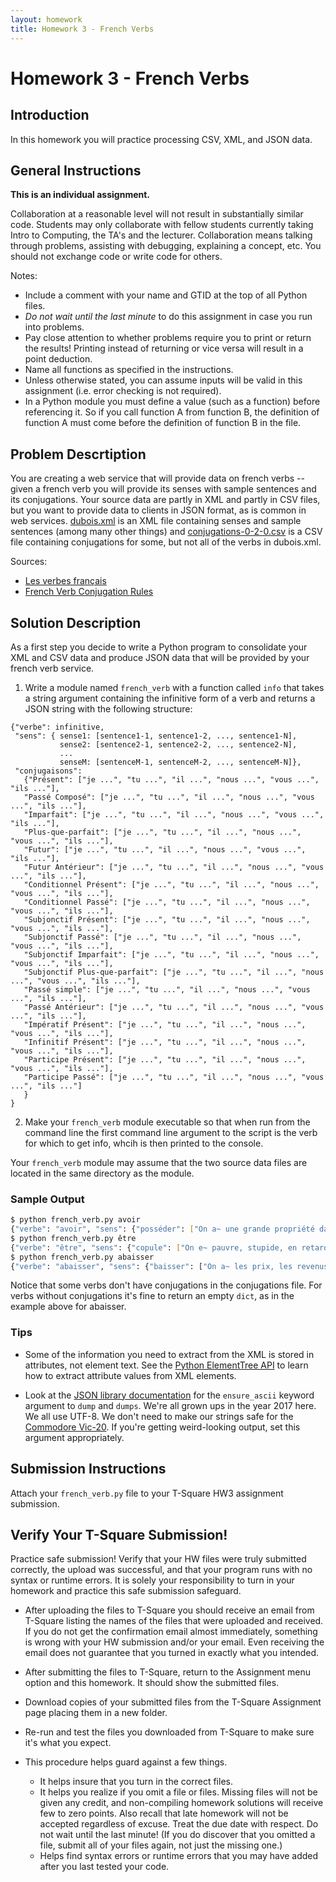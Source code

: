 ```yaml
---
layout: homework
title: Homework 3 - French Verbs
---
```


# Homework 3 - French Verbs

## Introduction

In this homework you will practice processing CSV, XML, and JSON data.

## General Instructions

**This is an individual assignment.**

Collaboration at a reasonable level will not result in substantially similar code. Students may only collaborate with fellow students currently taking Intro to Computing, the TA's and the lecturer. Collaboration means talking through problems, assisting with debugging, explaining a concept, etc. You should not exchange code or write code for others.

Notes:

- Include a comment with your name and GTID at the top of all Python files.
- *Do not wait until the last minute* to do this assignment in case you run into problems.
- Pay close attention to whether problems require you to print or return the results! Printing instead of returning or vice versa will result in a point deduction.
- Name all functions as specified in the instructions.
- Unless otherwise stated, you can assume inputs will be valid in this assignment (i.e. error checking is not required).
- In a Python module you must define a value (such as a function) before referencing it. So if you call function A from function B, the definition of function A must come before the definition of function B in the file.

## Problem Descrtiption

You are creating a web service that will provide data on french verbs -- given a french verb you will provide its senses with sample sentences and its conjugations. Your source data are partly in XML and partly in CSV files, but you want to provide data to clients in JSON format, as is common in web services. [dubois.xml](dubois.xml) is an XML file containing senses and sample sentences (among many other things) and [conjugations-0-2-0.csv](conjugations-0-2-0.csv) is a CSV file containing conjugations for some, but not all of the verbs in dubois.xml.

Sources:
- [Les verbes français](http://rali.iro.umontreal.ca/rali/?q=en/node/1238)
- [French Verb Conjugation Rules](https://sourceforge.net/projects/fvcr/)

## Solution Description

As a first step you decide to write a Python program to consolidate your XML and CSV data and produce JSON data that will be provided by your french verb service.

1. Write a module named `french_verb` with a function called `info` that takes a string argument containing the infinitive form of a verb and returns a JSON string with the following structure:

```
{"verbe": infinitive,
 "sens": { sense1: [sentence1-1, sentence1-2, ..., sentence1-N],
           sense2: [sentence2-1, sentence2-2, ..., sentence2-N],
           ...
           senseM: [sentenceM-1, sentenceM-2, ..., sentenceM-N]},
 "conjugaisons":
   {"Présent": ["je ...", "tu ...", "il ...", "nous ...", "vous ...", "ils ..."],
   "Passé Composé": ["je ...", "tu ...", "il ...", "nous ...", "vous ...", "ils ..."],
   "Imparfait": ["je ...", "tu ...", "il ...", "nous ...", "vous ...", "ils ..."],
   "Plus-que-parfait": ["je ...", "tu ...", "il ...", "nous ...", "vous ...", "ils ..."],
   "Futur": ["je ...", "tu ...", "il ...", "nous ...", "vous ...", "ils ..."],
   "Futur Antérieur": ["je ...", "tu ...", "il ...", "nous ...", "vous ...", "ils ..."],
   "Conditionnel Présent": ["je ...", "tu ...", "il ...", "nous ...", "vous ...", "ils ..."],
   "Conditionnel Passé": ["je ...", "tu ...", "il ...", "nous ...", "vous ...", "ils ..."],
   "Subjonctif Présent": ["je ...", "tu ...", "il ...", "nous ...", "vous ...", "ils ..."],
   "Subjonctif Passé": ["je ...", "tu ...", "il ...", "nous ...", "vous ...", "ils ..."],
   "Subjonctif Imparfait": ["je ...", "tu ...", "il ...", "nous ...", "vous ...", "ils ..."],
   "Subjonctif Plus-que-parfait": ["je ...", "tu ...", "il ...", "nous ...", "vous ...", "ils ..."],
   "Passé simple": ["je ...", "tu ...", "il ...", "nous ...", "vous ...", "ils ..."],
   "Passé Antérieur": ["je ...", "tu ...", "il ...", "nous ...", "vous ...", "ils ..."],
   "Impératif Présent": ["je ...", "tu ...", "il ...", "nous ...", "vous ...", "ils ..."],
   "Infinitif Présent": ["je ...", "tu ...", "il ...", "nous ...", "vous ...", "ils ..."],
   "Participe Présent": ["je ...", "tu ...", "il ...", "nous ...", "vous ...", "ils ..."],
   "Participe Passé": ["je ...", "tu ...", "il ...", "nous ...", "vous ...", "ils ..."]
   }
}
```

2. Make your `french_verb` module executable so that when run from the command line the first command line argument to the script is the verb for which to get info, whcih is then printed to the console.

Your `french_verb` module may assume that the two source data files are located in the same directory as the module.


### Sample Output



```sh
$ python french_verb.py avoir
{"verbe": "avoir", "sens": {"posséder": ["On a~ une grande propriété dans le midi, de l'argent."], "accompli": ["On a~ mangé."], "devoir +infinitive": ["On a~ à travailler."], "se trouver": ["Il y a~ des gens dans la cour, des pommes au four."], "duper, baiser, posséder": ["On a~ ce naïf.", "On a été a~."], "obtenir de": ["On a~ de P un ordinateur."], "avoir comme raisons": ["On a~ que P est malade, que sa femme est partie."]}, "conjugaisons": {"Présent": ["j'ai", "tu as", "il a", "nous avons", "vous avez", "ils ont"], "Passé": ["j'eus eu", "tu eus eu", "il eut eu", "nous eûmes eu", "vous eûtes eu", "ils eurent eu"], "Imparfait": ["j'avais", "tu avais", "il avait", "nous avions", "vous aviez", "ils avaient"], "Plus-que-parfait": ["j'avais eu", "tu avais eu", "il avait eu", "nous avions eu", "vous aviez eu", "ils avaient eu"], "Futur": ["j'aurai eu", "tu auras eu", "il aura eu", "nous aurons eu", "vous aurez eu", "ils auront eu"], "Conditionnel": ["j'aurais eu", "tu aurais eu", "il aurait eu", "nous aurions eu", "vous auriez eu", "ils auraient eu"], "Subjonctif": ["que j'eusse eu", "que tu eusses eu", "qu'il eût eu", "que nous eussions eu", "que vous eussiez eu", "qu'ils eussent eu"], "Impératif": ["", "tu aie", "", "nous ayons", "vous ayez", ""], "Infinitif": ["j'avoir", "tu avoir", "il avoir", "nous avoir", "vous avoir", "ils avoir"], "Participe": ["j'eu", "tu eu", "il eu", "nous eu", "vous eu", "ils eu"]}}
$ python french_verb.py être
{"verbe": "être", "sens": {"copule": ["On e~ pauvre, stupide, en retard, absent."], "verbe auxiliaire passif, intransitif, pronominal": ["On a e~ blessé.", "On s'e~ absenté.", "On e~ venu à Paris."], "devoir être": ["On e~ sans cesse à taquiner P.", "Ceci e~ à faire pour demain."], "aller": ["On a déjà e~ à Paris."], "exister": ["Le monde e~ et cela suffit."]}, "conjugaisons": {"Présent": ["je suis", "tu es", "il est", "nous sommes", "vous êtes", "ils sont"], "Passé": ["j'eus été", "tu eus été", "il eut été", "nous eûmes été", "vous eûtes été", "ils eurent été"], "Imparfait": ["j'étais", "tu étais", "il était", "nous étions", "vous étiez", "ils étaient"], "Plus-que-parfait": ["j'avais été", "tu avais été", "il avait été", "nous avions été", "vous aviez été", "ils avaient été"], "Futur": ["j'aurai été", "tu auras été", "il aura été", "nous aurons été", "vous aurez été", "ils auront été"], "Conditionnel": ["j'aurais été", "tu aurais été", "il aurait été", "nous aurions été", "vous auriez été", "ils auraient été"], "Subjonctif": ["que j'eusse été", "que tu eusses été", "qu'il eût été", "que nous eussions été", "que vous eussiez été", "qu'ils eussent été"], "Impératif": ["", "tu sois", "", "nous soyons", "vous soyez", ""], "Infinitif": ["j'être", "tu être", "il être", "nous être", "vous être", "ils être"], "Participe": ["j'été", "tu été", "il été", "nous été", "vous été", "ils été"]}}
$ python french_verb.py abaisser
{"verbe": "abaisser", "sens": {"baisser": ["On a~ les prix, les revenus de dix pour cent.", "Les prix s'a~ de beaucoup."], "incliner, pencher": ["On a~ la manette, le levier.", "La manette s'a~ vers le bas."], "faire descendre": ["Le malade a~ la fièvre avec l'aspirine.", "La fièvre s'a~."], "avilir, humilier": ["On a~ P, son orgueil en le blâmant.", "On s'a~ en public."], "s'humilier à": ["On s'a~ à demander une faveur, à cette demande."], "descendre vers": ["La route s'a~ vers la rivière."], "s'avilir, tomber jusqu'à": ["On s'a~ au niveau de cet escroc."]}, "conjugaisons": {}}
```

Notice that some verbs don't have conjugations in the conjugations file. For verbs without conjugations it's fine to return an empty `dict`, as in the example above for abaisser.

### Tips

- Some of the information you need to extract from the XML is stored in attributes, not element text. See the [Python ElementTree API](https://docs.python.org/3/library/xml.etree.elementtree.html) to learn how to extract attribute values from XML elements.

- Look at the [JSON library documentation](https://docs.python.org/3/library/json.html) for the `ensure_ascii` keyword argument to `dump` and `dumps`. We're all grown ups in the year 2017 here. We all use UTF-8. We don't need to make our strings safe for the [Commodore Vic-20](https://en.wikipedia.org/wiki/Commodore_VIC-20). If you're getting weird-looking output, set this argument appropriately.

## Submission Instructions

Attach your `french_verb.py` file to your T-Square HW3 assignment submission.

## Verify Your T-Square Submission!

Practice safe submission! Verify that your HW files were truly submitted correctly, the upload was successful, and that your program runs with no syntax or runtime errors. It is solely your responsibility to turn in your homework and practice this safe submission safeguard.

- After uploading the files to T-Square you should receive an email from T-Square listing the names of the files that were uploaded and received. If you do not get the confirmation email almost immediately, something is wrong with your HW submission and/or your email. Even receiving the email does not guarantee that you turned in exactly what you intended.
- After submitting the files to T-Square, return to the Assignment menu option and this homework. It should show the submitted files.
- Download copies of your submitted files from the T-Square Assignment page placing them in a new folder.
- Re-run and test the files you downloaded from T-Square to make sure it's what you expect.
- This procedure helps guard against a few things.

    - It helps insure that you turn in the correct files.
    - It helps you realize if you omit a file or files. Missing files will not be given any credit, and non-compiling homework solutions will receive few to zero points. Also recall that late homework will not be accepted regardless of excuse. Treat the due date with respect.  Do not wait until the last minute! (If you do discover that you omitted a file, submit all of your files again, not just the missing one.)
    - Helps find syntax errors or runtime errors that you may have added after you last tested your code.

